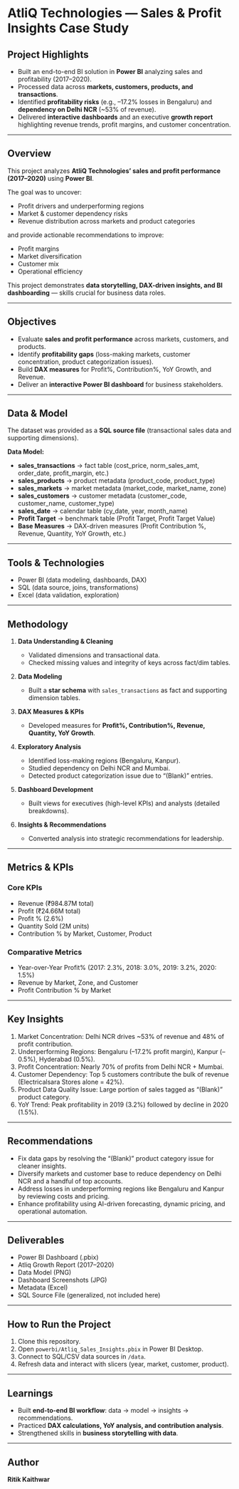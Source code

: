 # AtliQ Technologies — Sales & Profit Insights Case Study  

## Project Highlights  
- Built an end-to-end BI solution in **Power BI** analyzing sales and profitability (2017–2020).  
- Processed data across **markets, customers, products, and transactions**.  
- Identified **profitability risks** (e.g., –17.2% losses in Bengaluru) and **dependency on Delhi NCR** (~53% of revenue).  
- Delivered **interactive dashboards** and an executive **growth report** highlighting revenue trends, profit margins, and customer concentration.  

---

## Overview  
This project analyzes **AtliQ Technologies’ sales and profit performance (2017–2020)** using **Power BI**.  

The goal was to uncover:  
- Profit drivers and underperforming regions  
- Market & customer dependency risks  
- Revenue distribution across markets and product categories  

and provide actionable recommendations to improve:  
- Profit margins  
- Market diversification  
- Customer mix  
- Operational efficiency  

This project demonstrates **data storytelling, DAX-driven insights, and BI dashboarding** — skills crucial for business data roles.  

---

## Objectives  
- Evaluate **sales and profit performance** across markets, customers, and products.  
- Identify **profitability gaps** (loss-making markets, customer concentration, product categorization issues).  
- Build **DAX measures** for Profit%, Contribution%, YoY Growth, and Revenue.  
- Deliver an **interactive Power BI dashboard** for business stakeholders.  

---

## Data & Model  
The dataset was provided as a **SQL source file** (transactional sales data and supporting dimensions).  

**Data Model:**  
- **sales_transactions** → fact table (cost_price, norm_sales_amt, order_date, profit_margin, etc.)  
- **sales_products** → product metadata (product_code, product_type)  
- **sales_markets** → market metadata (market_code, market_name, zone)  
- **sales_customers** → customer metadata (customer_code, customer_name, customer_type)  
- **sales_date** → calendar table (cy_date, year, month_name)  
- **Profit Target** → benchmark table (Profit Target, Profit Target Value)  
- **Base Measures** → DAX-driven measures (Profit Contribution %, Revenue, Quantity, YoY Growth, etc.)  

---

## Tools & Technologies  
- Power BI (data modeling, dashboards, DAX)  
- SQL (data source, joins, transformations)  
- Excel (data validation, exploration)  

---

## Methodology  
1. **Data Understanding & Cleaning**  
   - Validated dimensions and transactional data.  
   - Checked missing values and integrity of keys across fact/dim tables.  

2. **Data Modeling**  
   - Built a **star schema** with `sales_transactions` as fact and supporting dimension tables.  

3. **DAX Measures & KPIs**  
   - Developed measures for **Profit%, Contribution%, Revenue, Quantity, YoY Growth**.  

4. **Exploratory Analysis**  
   - Identified loss-making regions (Bengaluru, Kanpur).  
   - Studied dependency on Delhi NCR and Mumbai.  
   - Detected product categorization issue due to “(Blank)” entries.  

5. **Dashboard Development**  
   - Built views for executives (high-level KPIs) and analysts (detailed breakdowns).  

6. **Insights & Recommendations**  
   - Converted analysis into strategic recommendations for leadership.  

---

## Metrics & KPIs  

### Core KPIs  
- Revenue (₹984.87M total)  
- Profit (₹24.66M total)  
- Profit % (2.6%)  
- Quantity Sold (2M units)  
- Contribution % by Market, Customer, Product  

### Comparative Metrics  
- Year-over-Year Profit% (2017: 2.3%, 2018: 3.0%, 2019: 3.2%, 2020: 1.5%)  
- Revenue by Market, Zone, and Customer  
- Profit Contribution % by Market  

---

## Key Insights  
1. Market Concentration: Delhi NCR drives ~53% of revenue and 48% of profit contribution.  
2. Underperforming Regions: Bengaluru (–17.2% profit margin), Kanpur (–0.5%), Hyderabad (0.5%).  
3. Profit Concentration: Nearly 70% of profits from Delhi NCR + Mumbai.  
4. Customer Dependency: Top 5 customers contribute the bulk of revenue (Electricalsara Stores alone = 42%).  
5. Product Data Quality Issue: Large portion of sales tagged as “(Blank)” product category.  
6. YoY Trend: Peak profitability in 2019 (3.2%) followed by decline in 2020 (1.5%).  

---

## Recommendations  
- Fix data gaps by resolving the “(Blank)” product category issue for cleaner insights.  
- Diversify markets and customer base to reduce dependency on Delhi NCR and a handful of top accounts.  
- Address losses in underperforming regions like Bengaluru and Kanpur by reviewing costs and pricing.  
- Enhance profitability using AI-driven forecasting, dynamic pricing, and operational automation.  

---

## Deliverables  
- Power BI Dashboard (.pbix)  
- Atliq Growth Report (2017–2020)  
- Data Model (PNG)  
- Dashboard Screenshots (JPG)  
- Metadata (Excel)  
- SQL Source File (generalized, not included here)  

---

## How to Run the Project  
1. Clone this repository.  
2. Open `powerbi/Atliq_Sales_Insights.pbix` in Power BI Desktop.  
3. Connect to SQL/CSV data sources in `/data`.  
4. Refresh data and interact with slicers (year, market, customer, product).  

---

## Learnings  
- Built **end-to-end BI workflow**: data → model → insights → recommendations.  
- Practiced **DAX calculations, YoY analysis, and contribution analysis**.  
- Strengthened skills in **business storytelling with data**.  

---

## Author  
**Ritik Kaithwar**  

